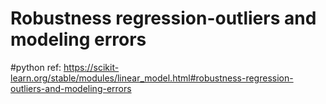 # Robustness regression-outliers and modeling errors
#python 
ref: https://scikit-learn.org/stable/modules/linear_model.html#robustness-regression-outliers-and-modeling-errors